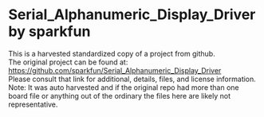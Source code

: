
# Serial_Alphanumeric_Display_Driver by sparkfun  
This is a harvested standardized copy of a project from github.  
The original project can be found at:  
https://github.com/sparkfun/Serial_Alphanumeric_Display_Driver  
Please consult that link for additional, details, files, and license information.  
Note: It was auto harvested and if the original repo had more than one board file or anything out of the ordinary the files here are likely not representative.  
    